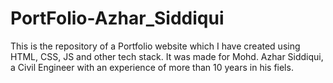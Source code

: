 # PortFolio-Azhar_Siddiqui
This is the repository of a Portfolio website which I have created using HTML, CSS, JS and other tech stack. It was made for Mohd. Azhar Siddiqui, a Civil Engineer with an experience of more than 10 years in his fiels.
